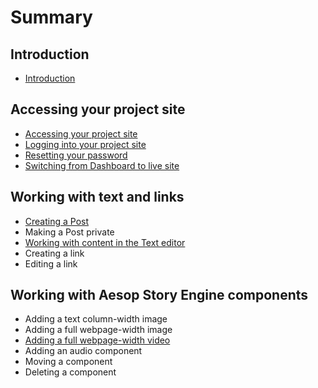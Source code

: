 # Summary

## Introduction

* [Introduction](README.md)

## Accessing your project site

* [Accessing your project site](accessing-your-project-site.md)
* [Logging into your project site](logging-into-your-site.md)
* [Resetting your password](resetting-your-password.md)
* [Switching from Dashboard to live site](switching-from-dashboard-to-live-site.md)

## Working with text and links

* [Creating a Post](adding-content-to-your-site/creating-a-post.md)
* Making a Post private
* [Working with content in the Text editor](adding-content-to-your-site/working-with-content-in-the-text-editor.md)
* Creating a link
* Editing a link

## Working with Aesop Story Engine components

* Adding a text column-width image
* Adding a full webpage-width image
* [Adding a full webpage-width video](adding-content-to-your-site/adding-a-full-webpage-width-video.md)
* Adding an audio component
* Moving a component
* Deleting a component

